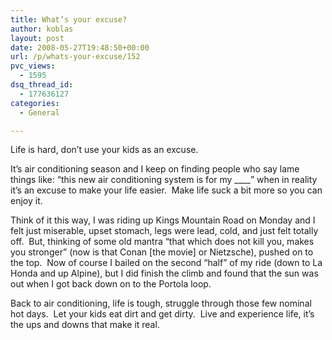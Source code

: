 ```yaml
---
title: What’s your excuse?
author: koblas
layout: post
date: 2008-05-27T19:48:50+00:00
url: /p/whats-your-excuse/152
pvc_views:
  - 1595
dsq_thread_id:
  - 177636127
categories:
  - General

---
```

Life is hard, don&#8217;t use your kids as an excuse.

It&#8217;s air conditioning season and I keep on finding people who say lame things like: &#8220;this new air conditioning system is for my \____&#8221; when in reality it&#8217;s an excuse to make your life easier.  Make life suck a bit more so you can enjoy it.

Think of it this way, I was riding up Kings Mountain Road on Monday and I felt just miserable, upset stomach, legs were lead, cold, and just felt totally off.  But, thinking of some old mantra &#8220;that which does not kill you, makes you stronger&#8221; (now is that Conan [the movie] or Nietzsche), pushed on to the top.  Now of course I bailed on the second &#8220;half&#8221; of my ride (down to La Honda and up Alpine), but I did finish the climb and found that the sun was out when I got back down on to the Portola loop.

Back to air conditioning, life is tough, struggle through those few nominal hot days.  Let your kids eat dirt and get dirty.  Live and experience life, it&#8217;s the ups and downs that make it real.